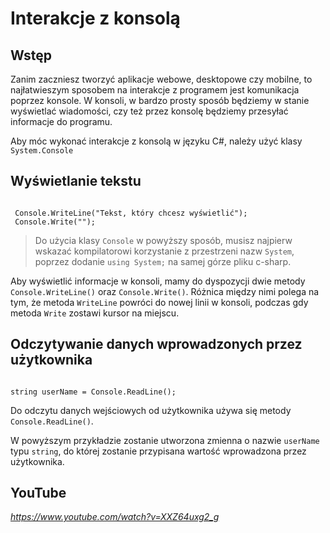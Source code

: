 # Interakcje z konsolą

## Wstęp

Zanim zaczniesz tworzyć aplikacje webowe, desktopowe czy mobilne, to najłatwieszym sposobem na interakcje z programem jest komunikacja poprzez konsole. W konsoli, w bardzo prosty sposób będziemy w stanie wyświetlać wiadomości, czy też przez konsolę będziemy przesyłać informacje do programu. 

Aby móc wykonać interakcje z konsolą w języku C#, należy użyć klasy `System.Console` 

## Wyświetlanie tekstu

```

 Console.WriteLine("Tekst, który chcesz wyświetlić");
 Console.Write("");

```

> Do użycia klasy `Console` w powyższy sposób, musisz najpierw wskazać kompilatorowi korzystanie z przestrzeni nazw `System`, poprzez dodanie `using System;` na samej górze pliku c-sharp.


Aby wyświetlić informacje w konsoli, mamy do dyspozycji dwie metody `Console.WriteLine()` oraz `Console.Write()`. Różnica między nimi polega na tym, że metoda `WriteLine` powróci do nowej linii w konsoli, podczas gdy metoda `Write` zostawi kursor na miejscu.

## Odczytywanie danych wprowadzonych przez użytkownika

```

string userName = Console.ReadLine();

```

Do odczytu danych wejściowych od użytkownika używa się metody `Console.ReadLine()`.

W powyższym przykładzie zostanie utworzona zmienna o nazwie `userName` typu `string`, do której zostanie przypisana wartość wprowadzona przez użytkownika.

## YouTube

*https://www.youtube.com/watch?v=XXZ64uxg2_g*